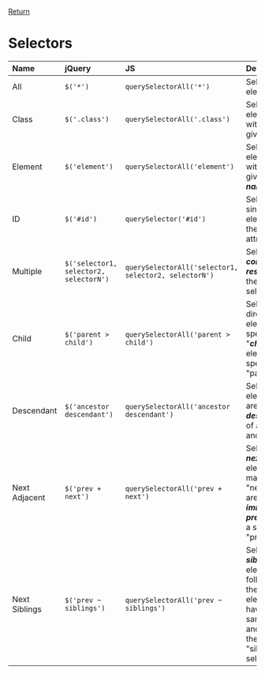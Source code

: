 <!-- markdownlint-disable MD041-->
[Return](../)

# Selectors

| Name | jQuery | JS | Description | Link |
|:--|:--|:--|:--|:--:|
| All | `$('*')` | `querySelectorAll('*')` | Selects **_all_** elements. | [More](?all/) |
| Class | `$('.class')` | `querySelectorAll('.class')` | Selects all elements with the given **_class_**. | [More](?class/) |
| Element | `$('element')` | `querySelectorAll('element')` | Selects all elements with the given **_tag name_**. | [More](?tag/) |
| ID | `$('#id')` | `querySelector('#id')` | Selects a single element with the given **_id_** attribute. | [More](?id/) |
| Multiple | `$('selector1, selector2, selectorN')` | `querySelectorAll('selector1, selector2, selectorN')` | Selects the **_combined results_** of all the specified selectors. | [More](?multiple/) |
| Child | `$('parent > child')` | `querySelectorAll('parent > child')` | Selects all direct child elements specified by "**_child_**" of elements specified by "parent". | [More](?child/) |
| Descendant | `$('ancestor descendant')` | `querySelectorAll('ancestor descendant')` | Selects all elements that are **_descendants_** of a given ancestor. | [More](?descendants/) |
| Next Adjacent | `$('prev + next')` | `querySelectorAll('prev + next')` | Selects all **_next_** elements matching "next" that are **_immediately preceded_** by a sibling "prev" | [More](?next/) |
| Next Siblings | `$('prev ~ siblings')` | `querySelectorAll('prev ~ siblings')` | Selects all **_sibling_** elements that follow after the "prev" element, have the same parent, and match the filtering "siblings" selector. | [More](?siblings/) |
